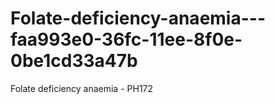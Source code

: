 # Folate-deficiency-anaemia---faa993e0-36fc-11ee-8f0e-0be1cd33a47b
Folate deficiency anaemia - PH172
